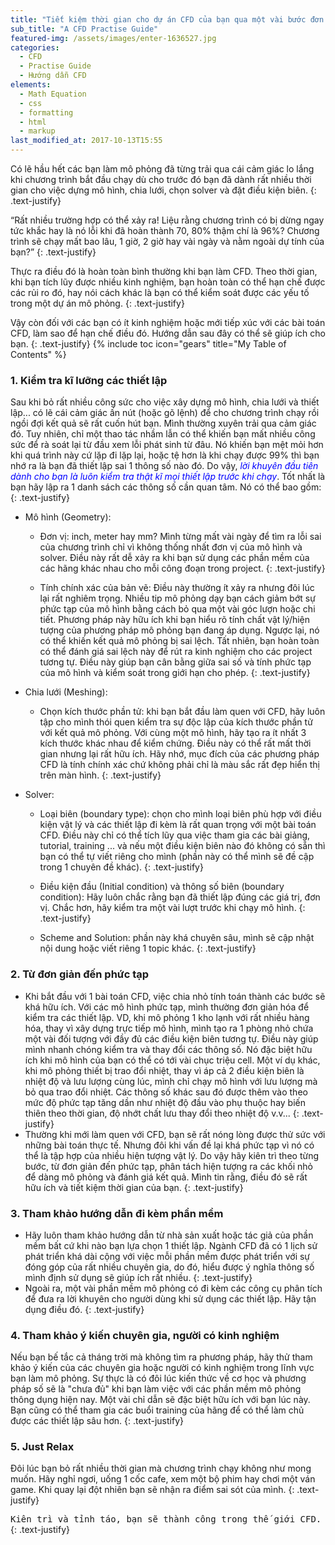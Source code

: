 ```yaml
---
title: "Tiết kiệm thời gian cho dự án CFD của bạn qua một vài bước đơn giản"
sub_title: "A CFD Practise Guide"
featured-img: /assets/images/enter-1636527.jpg
categories:
  - CFD
  - Practise Guide
  - Hướng dẫn CFD
elements:
  - Math Equation
  - css
  - formatting
  - html
  - markup
last_modified_at: 2017-10-13T15:55
---
```


Có lẽ hầu hết các bạn làm mô phỏng đã từng trải qua cái cảm giác lo lắng khi chương trình bắt đầu chạy dù cho trước đó bạn đã dành rất nhiều thời gian cho việc dựng mô hình, chia lưới, chọn solver và đặt điều kiện biên. 
{: .text-justify}

<q>Rất nhiều trường hợp có thể xảy ra! Liệu rằng chương trình có bị dừng ngay tức khắc hay là nó lỗi khi đã hoàn thành 70, 80% thậm chí là 96%? Chương trình sẽ chạy mất bao lâu, 1 giờ, 2 giờ hay vài ngày và nằm ngoài dự tính của bạn?</q>
{: .text-justify}

Thực ra điều đó là hoàn toàn bình thường khi bạn làm CFD. Theo thời gian, khi bạn tích lũy được nhiều kinh nghiệm, bạn hoàn toàn có thể hạn chế được các rủi ro đó, hay nói cách khác là bạn có thể kiểm soát được các yếu tố trong một dự án mô phỏng.
{: .text-justify} 

Vậy còn đối với các bạn có ít kinh nghiệm hoặc mới tiếp xúc với các bài toán CFD, làm sao để hạn chế điều đó. Hướng dẫn sau đây có thể sẽ giúp ích cho bạn.
{: .text-justify}
{% include toc icon="gears" title="My Table of Contents" %}
### 1. Kiểm tra kĩ lưỡng các thiết lập

Sau khi bỏ rất nhiều công sức cho việc xây dựng mô hình, chia lưới và thiết lập... có lẽ cái cảm giác ấn nút (hoặc gõ lệnh) để cho chương trình chạy rồi ngồi đợi kết quả sẽ rất cuốn hút bạn. Mình thường xuyên trải qua cảm giác đó. Tuy nhiên, chỉ một thao tác nhầm lẫn có thể khiến bạn mất nhiều công sức để rà soát lại từ đầu xem lỗi phát sinh từ đâu. Nó khiến bạn mệt mỏi hơn khi quá trình này cứ lặp đi lặp lại, hoặc tệ hơn là khi chạy được 99% thì bạn nhớ ra là bạn đã thiết lập sai 1 thông số nào đó. Do vậy, <span style ="color:blue">*lời khuyên đầu tiên dành cho bạn là luôn kiểm tra thật kĩ mọi thiết lập trước khi chạy*</span>. Tốt nhất là bạn hãy lập ra 1 danh sách các thông số cần quan tâm. Nó có thể bao gồm:
{: .text-justify}
  * Mô hình (Geometry):
    * Đơn vị: inch, meter hay mm? Mình từng mất vài ngày để tìm ra lỗi sai của chương trình chỉ vì không thống nhất đơn vị của mô hình và solver. Điều này rất dễ xảy ra khi bạn sử dụng các phần mềm của các hãng khác nhau cho mỗi công đoạn trong project.
    {: .text-justify}

    * Tính chính xác của bản vẽ: Điều này thường ít xảy ra nhưng đôi lúc lại rất nghiêm trọng. Nhiều tip mô phỏng dạy bạn cách giảm bớt sự phức tạp của mô hình bằng cách bỏ qua một vài góc lượn hoặc chi tiết. Phương pháp này hữu ích khi bạn hiểu rõ tính chất vật lý/hiện tượng của phương pháp mô phỏng bạn đang áp dụng. Ngược lại, nó có thể khiến kết quả mô phỏng bị sai lệch. Tất nhiên, bạn hoàn toàn có thể đánh giá sai lệch này để rút ra kinh nghiệm cho các project tương tự. Điều này giúp bạn cân bằng giữa sai số và tính phức tạp của mô hình và kiểm soát trong giới hạn cho phép.
    {: .text-justify}

  * Chia lưới (Meshing):
    * Chọn kích thước phần tử: khi bạn bắt đầu làm quen với CFD, hãy luôn tập cho mình thói quen kiểm tra sự độc lập của kích thước phần tử với kết quả mô phỏng. Với cùng một mô hình, hãy tạo ra ít nhất 3 kích thước khác nhau để kiểm chứng. Điều này có thể rất mất thời gian nhưng lại rất hữu ích. Hãy nhớ, mục đích của các phương pháp CFD là tính chính xác chứ không phải chỉ là màu sắc rất đẹp hiển thị trên màn hình.
    {: .text-justify}

  * Solver:
    * Loại biên (boundary type): chọn cho mình loại biên phù hợp với điều kiện vật lý và các thiết lập đi kèm là rất quan trọng với một bài toán CFD. Điều này chỉ có thể tích lũy qua việc tham gia các bài giảng, tutorial, training ... và nếu một điều kiện biên nào đó không có sẵn thì bạn có thể tự viết riêng cho mình (phần này có thể mình sẽ đề cập trong 1 chuyên đề khác).
    {: .text-justify}

    * Điều kiện đầu (Initial condition) và thông số biên (boundary condition): Hãy luôn chắc rằng bạn đã thiết lập đúng các giá trị, đơn vị. Chắc hơn, hãy kiểm tra một vài lượt trước khi chạy mô hình.
    {: .text-justify}
    * Scheme and Solution: phần này khá chuyên sâu, mình sẽ cập nhật nội dung hoặc viết riêng 1 topic khác.
    {: .text-justify}

### 2. Từ đơn giản đến phức tạp

* Khi bắt đầu với 1 bài toán CFD, việc chia nhỏ tính toán thành các bước sẽ khá hữu ích. Với các mô hình phức tạp, mình thường đơn giản hóa để kiểm tra các thiết lập. VD, khi mô phỏng 1 kho lạnh với rất nhiều hàng hóa, thay vì xây dựng trực tiếp mô hình, mình tạo ra 1 phòng nhỏ chứa một vài đối tượng với đầy đủ các điều kiện biên tương tự. Điều này giúp mình nhanh chóng kiểm tra và thay đổi các thông số. Nó đặc biệt hữu ích khi mô hình của bạn có thể có tới vài chục triệu cell. Một ví dụ khác, khi mô phỏng thiết bị trao đổi nhiệt, thay vì áp cả 2 điều kiện biên là nhiệt độ và lưu lượng cùng lúc, mình chỉ chạy mô hình với lưu lượng mà bỏ qua trao đổi nhiệt. Các thông số khác sau đó được thêm vào theo mức độ phức tạp tăng dần như nhiệt độ đầu vào phụ thuộc hay biến thiên theo thời gian, độ nhớt chất lưu thay đổi theo nhiệt độ v.v...
{: .text-justify}
* Thường khi mới làm quen với CFD, bạn sẽ rất nóng lòng được thử sức với những bài toán thực tế. Nhưng đôi khi vấn đề lại khá phức tạp vì nó có thể là tập hợp của nhiều hiện tượng vật lý. Do vậy hãy kiên trì theo từng bước, từ đơn giản đến phức tạp, phân tách hiện tượng ra các khối nhỏ để dàng mô phỏng và đánh giá kết quả. Mình tin rằng, điều đó sẽ rất hữu ích và tiết kiệm thời gian của bạn.
{: .text-justify}

### 3. Tham khảo hướng dẫn đi kèm phần mềm

* Hãy luôn tham khảo hướng dẫn từ nhà sản xuất hoặc tác giả của phần mềm bất cứ khi nào bạn lựa chọn 1 thiết lập. Ngành CFD đã có 1 lịch sử phát triển khá dài cộng với việc mỗi phần mềm được phát triển với sự đóng góp của rất nhiều chuyên gia, do đó, hiểu được ý nghĩa thông số mình định sử dụng sẽ giúp ích rất nhiều.
{: .text-justify}
* Ngoài ra, một vài phần mềm mô phỏng có đi kèm các công cụ phân tích để đưa ra lời khuyên cho người dùng khi sử dụng các thiết lập. Hãy tận dụng điều đó.
{: .text-justify}

### 4. Tham khảo ý kiến chuyên gia, người có kinh nghiệm

Nếu bạn bế tắc cả tháng trời mà không tìm ra phương pháp, hãy thử tham khảo ý kiến của các chuyên gia hoặc người có kinh nghiệm trong lĩnh vực bạn làm mô phỏng. Sự thực là có đôi lúc kiến thức về cơ học và phương pháp số sẽ là "chưa đủ" khi bạn làm việc với các phần mềm mô phỏng thông dụng hiện nay. Một vài chỉ dẫn sẽ đặc biệt hữu ích với bạn lúc này. Bạn cũng có thể tham gia các buổi training của hãng để có thể làm chủ được các thiết lập sâu hơn.
{: .text-justify}

### 5. Just Relax

Đôi lúc bạn bỏ rất nhiều thời gian mà chương trình chạy không như mong muốn. Hãy nghỉ ngơi, uống 1 cốc cafe, xem một bộ phim hay chơi một ván game. Khi quay lại đột nhiên bạn sẽ nhận ra điểm sai sót của mình.
{: .text-justify}


<kbd>Kiên trì và tỉnh táo, bạn sẽ thành công trong thế giới CFD.</kbd>
{: .text-justify}
